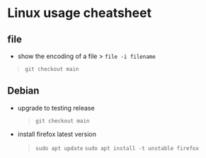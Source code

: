 #   Linux usage cheatsheet    #
##  file  ##
-    show the encoding of a file
    >    `file -i filename`
  >   `git checkout main`

##  Debian  ##
-   upgrade to testing release
    >   `git checkout main`

-   install firefox latest version
    >   `sudo apt update`
    >   `sudo apt install -t unstable firefox`
